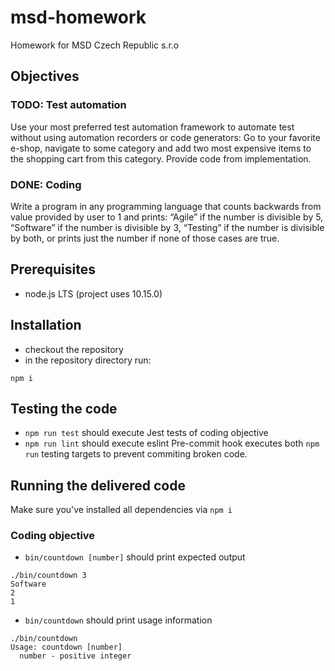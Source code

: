 # msd-homework
Homework for MSD Czech Republic s.r.o

## Objectives
### TODO: Test automation
Use your most preferred test automation framework to automate test without using automation recorders or code generators: 
Go to your favorite e-shop, navigate to some category and add two
most expensive items to the shopping cart from this category.
Provide code from implementation.
### DONE: Coding
Write a program in any programming language that counts backwards from value provided by user to 1 and prints: “Agile” if the number is divisible by 5, “Software” if the
number is divisible by 3, “Testing” if the number is divisible by both,
or prints just the number if none of those cases are true.

## Prerequisites
* node.js LTS (project uses 10.15.0)

## Installation
* checkout the repository
* in the repository directory run:
```
npm i
```

## Testing the code
* `npm run test` should execute Jest tests of coding objective
* `npm run lint` should execute eslint
Pre-commit hook executes both `npm run` testing targets to prevent commiting broken code.

## Running the delivered code
Make sure you've installed all dependencies via `npm i`

### Coding objective
* `bin/countdown [number]` should print expected output
```
./bin/countdown 3
Software
2
1
```
* `bin/countdown` should print usage information
```
./bin/countdown
Usage: countdown [number]
  number - positive integer
```
